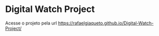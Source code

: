 ﻿# Digital Watch Project

Acesse o projeto pela url https://rafaelgiaqueto.github.io/Digital-Watch-Project/

